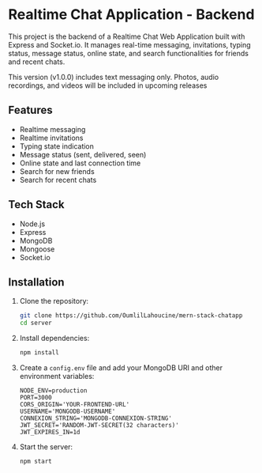 # Realtime Chat Application - Backend

This project is the backend of a Realtime Chat Web Application built with Express and Socket.io. It manages real-time messaging, invitations, typing status, message status, online state, and search functionalities for friends and recent chats.

This version (v1.0.0) includes text messaging only. Photos, audio recordings, and videos will be included in upcoming releases

## Features

- Realtime messaging
- Realtime invitations
- Typing state indication
- Message status (sent, delivered, seen)
- Online state and last connection time
- Search for new friends
- Search for recent chats

## Tech Stack

- Node.js
- Express
- MongoDB
- Mongoose
- Socket.io

## Installation

1. Clone the repository:

   ```sh
   git clone https://github.com/OumlilLahoucine/mern-stack-chatapp
   cd server
   ```

2. Install dependencies:

   ```sh
   npm install
   ```

3. Create a `config.env` file and add your MongoDB URI and other environment variables:

   ```env
   NODE_ENV=production
   PORT=3000
   CORS_ORIGIN='YOUR-FRONTEND-URL'
   USERNAME='MONGODB-USERNAME'
   CONNEXION_STRING='MONGODB-CONNEXION-STRING'
   JWT_SECRET='RANDOM-JWT-SECRET(32 characters)'
   JWT_EXPIRES_IN=1d
   ```

4. Start the server:
   ```sh
   npm start
   ```
